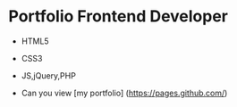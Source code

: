 # Portfolio Frontend Developer
- HTML5
* CSS3
+ JS,jQuery,PHP
  
+ Can you view [my portfolio] (https://pages.github.com/)
